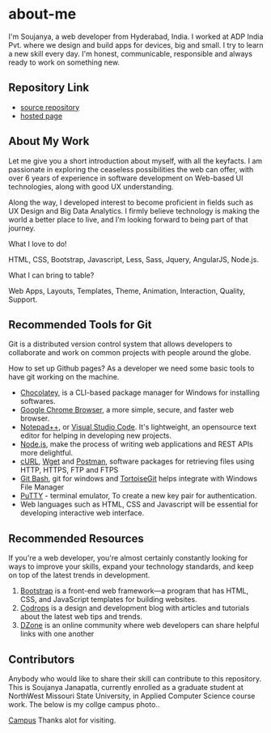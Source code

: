 # about-me

I'm Soujanya, a web developer from Hyderabad, India. I worked at ADP India Pvt. where we design and build apps for devices, big and small. I try to learn a new skill every day. I'm honest, communicable, responsible and always ready to work on something new.

## Repository Link

- [source repository](https://github.com/jscodebit/about-me)
- [hosted page](https://jscodebit.github.io/about-me/)

## About My Work

Let me give you a short introduction about myself, with all the keyfacts. I am passionate in exploring the ceaseless possibilities the web can offer, with over 6 years of experience in software development on Web-based UI technologies, along with good UX understanding.

Along the way, I developed interest to become proficient in fields such as UX Design and Big Data Analytics. I firmly believe technology is making the world a better place to live, and I’m looking forward to being part of that journey.

What I love to do!

HTML, CSS, Bootstrap, Javascript, Less, Sass, Jquery, AngularJS, Node.js.

What I can bring to table?

Web Apps, Layouts, Templates, Theme, Animation, Interaction, Quality, Support.

## Recommended Tools for Git

Git is a distributed version control system that allows developers to collaborate and work on common projects with people around the globe.

How to set up Github pages?
As a developer we need some basic tools to have git working on the machine.

- [Chocolatey](https://chocolatey.org/), is a CLI-based package manager for Windows for installing softwares.
- [Google Chrome Browser](https://www.google.com/chrome/), a more simple, secure, and faster web browser.
- [Notepad++](https://notepad-plus-plus.org/), or [Visual Studio Code](https://code.visualstudio.com/). It's lightweight, an opensource text editor for helping in developing new projects.
- [Node.js](https://nodejs.org/en/), make the process of writing web applications and REST APIs more delightful.
- [cURL](https://curl.haxx.se/), [Wget](https://www.gnu.org/software/wget/) and [Postman](https://www.getpostman.com/), software packages for retrieving files using HTTP, HTTPS, FTP and FTPS
- [Git Bash](https://git-scm.com/downloads), git for windows and [TortoiseGit](https://tortoisegit.org/) helps integrate with Windows File Manager
- [PuTTY](https://putty.org/) - terminal emulator,  To create a new key pair for authentication.
- Web languages such as HTML, CSS and Javascript will be essential for developing interactive web interface.

## Recommended Resources

If you're a web developer, you're almost certainly constantly looking for ways to improve your skills, expand your technology standards, and keep on top of the latest trends in development.

1. [Bootstrap](https://getbootstrap.com/) is a front-end web framework—a program that has HTML, CSS, and JavaScript templates for building websites.
1. [Codrops](https://tympanus.net/codrops/) is a design and development blog with articles and tutorials about the latest web tips and trends.
1. [DZone](https://dzone.com/) is an online community where web developers can share helpful links with one another

## Contributors

Anybody who would like to share their skill can contribute to this repository. This is Soujanya Janapatla, currently enrolled as a graduate student at NorthWest Missouri State University, in Applied Computer Science course work. The below is my collge campus photo..

[Campus](https://res.cloudinary.com/dost68x1y/image/upload/v1580495805/samples/sample/college_campus_gmsnlf.jpg)
Thanks alot for visiting.
